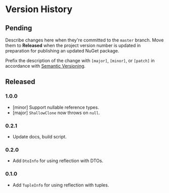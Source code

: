 # Version History

## Pending

Describe changes here when they're committed to the `master` branch. Move them to **Released** when the project version number is updated in preparation for publishing an updated NuGet package.

Prefix the description of the change with `[major]`, `[minor]`, or `[patch]` in accordance with [Semantic Versioning](https://semver.org/).

## Released

### 1.0.0

* [minor] Support nullable reference types.
* [major] `ShallowClone` now throws on `null`.

### 0.2.1

* Update docs, build script.

### 0.2.0

* Add `DtoInfo` for using reflection with DTOs.

### 0.1.0

* Add `TupleInfo` for using reflection with tuples.
